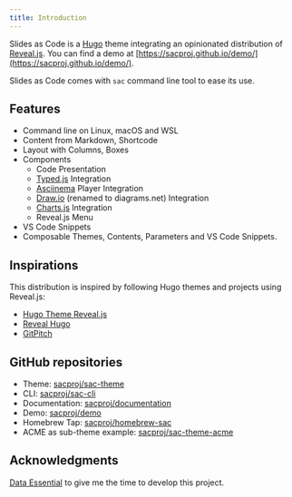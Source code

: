```yaml
---
title: Introduction
---
```


Slides as Code is a [Hugo](https://gohugo.io/) theme integrating an opinionated distribution of [Reveal.js](https://revealjs.com/).
You can find a demo at [https://sacproj.github.io/demo/](https://sacproj.github.io/demo/).

Slides as Code comes with `sac` command line tool to ease its use.

## Features

- Command line on Linux, macOS and WSL
- Content from Markdown, Shortcode
- Layout with Columns, Boxes
- Components
  - Code Presentation
  - [Typed.js](https://mattboldt.com/demos/typed-js/) Integration
  - [Asciinema](https://asciinema.org/) Player Integration
  - [Draw.io](https://www.diagrams.net/) (renamed to diagrams.net) Integration
  - [Charts.js](https://www.chartjs.org/) Integration
  - Reveal.js Menu
- VS Code Snippets
- Composable Themes, Contents, Parameters and VS Code Snippets.

## Inspirations
This distribution is inspired by following Hugo themes and projects using Reveal.js:

- [Hugo Theme Reveal.js](https://github.com/RealOrangeOne/hugo-theme-revealjs)
- [Reveal Hugo](https://github.com/dzello/reveal-hugo)
- [GitPitch](https://gitpitch.com/)

## GitHub repositories

- Theme: [sacproj/sac-theme](https://github.com/sacproj/sac-theme)
- CLI: [sacproj/sac-cli](https://github.com/sacproj/sac-cli)
- Documentation: [sacproj/documentation](https://github.com/sacproj/documentation)
- Demo: [sacproj/demo](https://github.com/sacproj/demo)
- Homebrew Tap: [sacproj/homebrew-sac](https://github.com/sacproj/homebrew-sac)
- ACME as sub-theme example: [sacproj/sac-theme-acme](https://github.com/sacproj/sac-theme-acme)

## Acknowledgments
[Data Essential](https://www.data-essential.com) to give me the time to develop this project.
